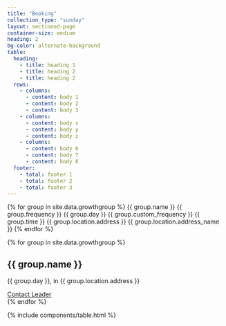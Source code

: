 ```yaml
---
title: "Booking"
collection_type: "sunday"
layout: sectioned-page
container-size: medium
heading: 2
bg-color: alternate-background
table:
  heading:
    - title: heading 1
    - title: heading 2
    - title: heading 2
  rows:
    - columns:
      - content: body 1
      - content: body 2
      - content: body 3
    - columns:
      - content: body x
      - content: body y
      - content: body z
    - columns:
      - content: body 6
      - content: body 7
      - content: body 8
  footer:
    - total: footer 1
    - total: footer 2
    - total: footer 3
---
```


{% for group in site.data.growthgroup %}
{{ group.name }}
{{ group.frequency }}
{{ group.day }}
{{ group.custom_frequency }}
{{ group.time }}
{{ group.location.address }}
{{ group.location.address_name }}
{% endfor %}

<div class="flex-row justify-center align-stretch">{% for group in site.data.growthgroup %}
  <div class="flex-small sm-one-third">
    <div class="card bg-primary text-center">
      <h2>{{ group.name }}</h2>
      <p>{{ group.day }}, in {{ group.location.address }}</p>
      <a class="button muted-button arrow-right-icon" href="{{ page.growthgroup.href }}">Contact Leader </a>
    </div>
  </div>{% endfor %}
</div>

{% include components/table.html %}
